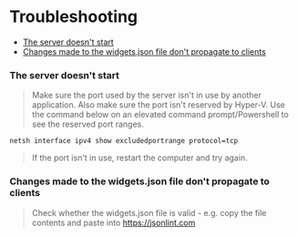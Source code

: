 # Troubleshooting

* [The server doesn't start](#issue1)
* [Changes made to the widgets.json file don't propagate to clients](#issue2)

### <a name="issue1">The server doesn't start</a>
> Make sure the port used by the server isn't in use by another application. Also make sure the port isn't reserved by Hyper-V. Use the command below on an elevated command prompt/Powershell to see the reserved port ranges.
```
netsh interface ipv4 show excludedportrange protocol=tcp
```

> If the port isn't in use, restart the computer and try again.

### <a name="issue2">Changes made to the widgets.json file don't propagate to clients</a>
> Check whether the widgets.json file is valid - e.g. copy the file contents and paste into https://jsonlint.com
